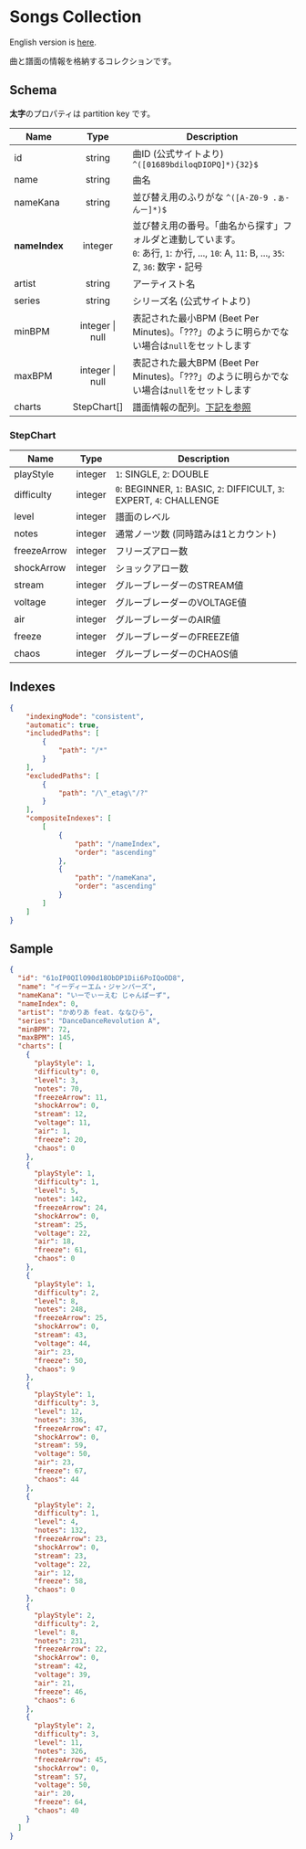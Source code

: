 # Songs Collection

English version is [here](./songs.md).

曲と譜面の情報を格納するコレクションです。

## Schema

**太字**のプロパティは partition key です。

|Name|Type|Description|
|----|:--:|-----------|
|id|string|曲ID (公式サイトより) `^([01689bdiloqDIOPQ]*){32}$`|
|name|string|曲名|
|nameKana|string|並び替え用のふりがな `^([A-Z0-9 .ぁ-んー]*)$`|
|**nameIndex**|integer|並び替え用の番号。「曲名から探す」フォルダと連動しています。<br /> `0`: あ行, `1`: か行, ..., `10`: A, `11`: B, ..., `35`: Z, `36`: 数字・記号|
|artist|string|アーティスト名|
|series|string|シリーズ名 (公式サイトより)|
|minBPM|integer \| null |表記された最小BPM (Beet Per Minutes)。「???」のように明らかでない場合は`null`をセットします|
|maxBPM|integer \| null |表記された最大BPM (Beet Per Minutes)。「???」のように明らかでない場合は`null`をセットします|
|charts|StepChart\[]|譜面情報の配列。[下記を参照](#stepchart)|

### StepChart

|Name|Type|Description|
|----|:--:|-----------|
|playStyle|integer|`1`: SINGLE, `2`: DOUBLE|
|difficulty|integer|`0`: BEGINNER, `1`: BASIC, `2`: DIFFICULT, `3`: EXPERT, `4`: CHALLENGE|
|level|integer|譜面のレベル|
|notes|integer|通常ノーツ数 (同時踏みは1とカウント)|
|freezeArrow|integer|フリーズアロー数|
|shockArrow|integer|ショックアロー数|
|stream|integer|グルーブレーダーのSTREAM値|
|voltage|integer|グルーブレーダーのVOLTAGE値|
|air|integer|グルーブレーダーのAIR値|
|freeze|integer|グルーブレーダーのFREEZE値|
|chaos|integer|グルーブレーダーのCHAOS値|

## Indexes

```json
{
    "indexingMode": "consistent",
    "automatic": true,
    "includedPaths": [
        {
            "path": "/*"
        }
    ],
    "excludedPaths": [
        {
            "path": "/\"_etag\"/?"
        }
    ],
    "compositeIndexes": [
        [
            {
                "path": "/nameIndex",
                "order": "ascending"
            },
            {
                "path": "/nameKana",
                "order": "ascending"
            }
        ]
    ]
}
```

## Sample

```json
{
  "id": "61oIP0QIlO90d18ObDP1Dii6PoIQoOD8",
  "name": "イーディーエム・ジャンパーズ",
  "nameKana": "いーでぃーえむ じゃんぱーず",
  "nameIndex": 0,
  "artist": "かめりあ feat. ななひら",
  "series": "DanceDanceRevolution A",
  "minBPM": 72,
  "maxBPM": 145,
  "charts": [
    {
      "playStyle": 1,
      "difficulty": 0,
      "level": 3,
      "notes": 70,
      "freezeArrow": 11,
      "shockArrow": 0,
      "stream": 12,
      "voltage": 11,
      "air": 1,
      "freeze": 20,
      "chaos": 0
    },
    {
      "playStyle": 1,
      "difficulty": 1,
      "level": 5,
      "notes": 142,
      "freezeArrow": 24,
      "shockArrow": 0,
      "stream": 25,
      "voltage": 22,
      "air": 18,
      "freeze": 61,
      "chaos": 0
    },
    {
      "playStyle": 1,
      "difficulty": 2,
      "level": 8,
      "notes": 248,
      "freezeArrow": 25,
      "shockArrow": 0,
      "stream": 43,
      "voltage": 44,
      "air": 23,
      "freeze": 50,
      "chaos": 9
    },
    {
      "playStyle": 1,
      "difficulty": 3,
      "level": 12,
      "notes": 336,
      "freezeArrow": 47,
      "shockArrow": 0,
      "stream": 59,
      "voltage": 50,
      "air": 23,
      "freeze": 67,
      "chaos": 44
    },
    {
      "playStyle": 2,
      "difficulty": 1,
      "level": 4,
      "notes": 132,
      "freezeArrow": 23,
      "shockArrow": 0,
      "stream": 23,
      "voltage": 22,
      "air": 12,
      "freeze": 58,
      "chaos": 0
    },
    {
      "playStyle": 2,
      "difficulty": 2,
      "level": 8,
      "notes": 231,
      "freezeArrow": 22,
      "shockArrow": 0,
      "stream": 42,
      "voltage": 39,
      "air": 21,
      "freeze": 46,
      "chaos": 6
    },
    {
      "playStyle": 2,
      "difficulty": 3,
      "level": 11,
      "notes": 326,
      "freezeArrow": 45,
      "shockArrow": 0,
      "stream": 57,
      "voltage": 50,
      "air": 20,
      "freeze": 64,
      "chaos": 40
    }
  ]
}
```
